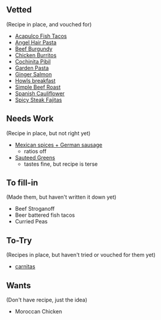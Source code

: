 ## Vetted

(Recipe in place, and vouched for)

- [Acapulco Fish Tacos](./acapulco-fish-tacos.md)
- [Angel Hair Pasta](./angel-hair-pasta.md)
- [Beef Burgundy](./beef-burgundy.md)
- [Chicken Burritos](./chicken-burritos.md)
- [Cochinita Pibil](./cochinita-pibil.md)
- [Garden Pasta](./garden-pasta.md)
- [Ginger Salmon](./ginger-salmon.md)
- [Howls breakfast](./howls-breakfast.md)
- [Simple Beef Roast](./roast.md)
- [Spanish Cauliflower](./spanish-cauliflower.md)
- [Spicy Steak Fajitas](./spicy-steak-fajitas.md)

## Needs Work

(Recipe in place, but not right yet)

- [Mexican spices + German sausage](./mexigerm.md)
  - ratios off
- [Sauteed Greens](./sauteed-greens.md)
  - tastes fine, but recipe is terse

## To fill-in

(Made them, but haven't written it down yet)

- Beef Stroganoff
- Beer battered fish tacos
- Curried Peas

## To-Try

(Recipes in place, but haven't tried or vouched for them yet)

- [carnitas](./carnitas.md)

## Wants

(Don't have recipe, just the idea)

- Moroccan Chicken
